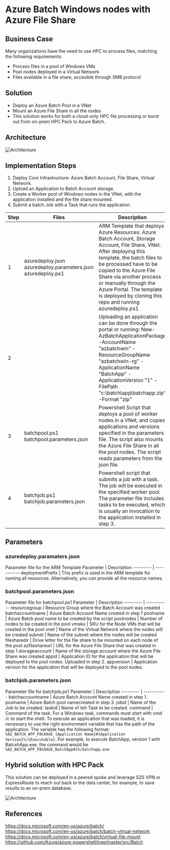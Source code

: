 # Azure Batch Windows nodes with Azure File Share
## Business Case
Many organizations have the need to use HPC to process files, matching the following requirements:
* Process files in a pool of Windows VMs
* Pool nodes deployed in a Virtual Network
* Files available in a file share, accesible through SMB protocol
## Solution
* Deploy an Azure Batch Pool in a VNet
* Mount an Azure File Share in all the nodes.
* This solution works for both a cloud-only HPC file processing or burst out from on-prem HPC Pack to Azure Batch.
## Architecture
![Architecture](https://storagegomez.blob.core.windows.net/public/images/azbatchwin.png)
## Implementation Steps
1. Deploy Core Infrastructure: Azure Batch Account, File Share, Virtual Network.
2. Upload an Application to Batch Account storage.
3. Create a Worker pool of Windows nodes in the VNet, with the application installed and the file share mounted.
4. Submit a batch Job with a Task that runs the application.

Step | Files | Description 
------------ | ------------- | -------------
1 | azuredeploy.json  azuredeploy.parameters.json azuredeploy.ps1 | ARM Template that deploys Azure Resources: Azure Batch Account, Storage Account, File Share, VNet.  After deploying this template, the batch files to be processed have to be copied to the Azure File Share via another process or manually through the Azure Portal. The template is deployed by cloning this repo and running azuredeploy.ps1
2 | | Uploading an application can be done through the portal or running: New-AzBatchApplicationPackage -AccountName "azbatchwin" -ResourceGroupName "azbatchwin-rg" -ApplicationName "BatchApp" -ApplicationVersion "1" -FilePath "c:\batch\app\batchapp.zip" -Format "zip"
3 | batchpool.ps1  batchpool.parameters.json | Powershell Script that deploys a pool of worker nodes in a VNet, and copies applications and versions specified in the parameters file. The script also mounts the Azure File Share in all the pool nodes. The script reads parameters from the json file.
4 | batchjob.ps1 batchjob.parameters.json | Powershell script that submits a job with a task. The job will be executed in the specified worker pool. The parameter file includes tasks to be executed, which is usually an invocation to the application installed in step 3.

## Parameters
### azuredeploy.paramaters.json
Parameter file for the ARM Template
Parameter | Description
--------- | -----------
deploymentPrefix | This prefix is used in the ARM template for naming all resources. Alternatively, you can provide all the resource names.
### batchpool.parameters.json
Parameter file for batchpool.ps1
Parameter | Description
--------- | -----------
resourcegroup | Resource Group where the Batch Account was created
batchaccountname | Azure Batch Account Name created in step 1
poolname | Azure Batch pool name to be created by the script
poolnodes | Number of nodes to be created in the pool
vmsku | SKU for the Node VMs that will be created in the pool
vnet | Name of the Virtual Network where the nodes will be created
subnet | Name of the subnet where the nodes will be created
filesharedir | Drive letter for the file share to be mounted on each node of the pool
azfileshareurl | URL for the Azure File Share that was created in step 1
storageaccount | Name of the storage account where the Azure File Share was created
appid | Application ID for the application that will be deployed to the pool nodes. Uploaded in step 2.
appversion | Application version for the application that will be deployed to the pool nodes.
### batchjob.parameters.json
Parameter file for batchjob.ps1
Parameter | Description
--------- | -----------
batchaccountname | Azure Batch Account Name created in step 1.
poolname | Azure Batch pool namecreated in step 3.
jobid | Name of the Job to be created.
taskid | Name of teh Task to be created.
command | Command of the task. For a Windows task, commands must start with cmd /c to start the shell. To execute an application that was loaded, it is necessary to use the right environment variable that has the path of the application.  The variable has the following format: `%AZ_BATCH_APP_PACKAGE_{Application Name}#{Application Version}%/{Executable}`. For example, to execute BatchApp, version 1 with BatcxhApp.exe, the command would be `%AZ_BATCH_APP_PACKAGE_BatchApp#1%/batchapp.exe`
## Hybrid solution with HPC Pack
This solution can be deployed in a peered spoke and leverage S2S VPN or ExpressRoute to reach out back to the data center, for example, to save results to an on-prem database.

![Architecture](https://storagegomez.blob.core.windows.net/public/images/hybrid.png)

## References
https://docs.microsoft.com/en-us/azure/batch/
https://docs.microsoft.com/en-us/azure/batch/batch-virtual-network
https://docs.microsoft.com/en-us/azure/batch/virtual-file-mount
https://github.com/Azure/azure-powershell/tree/master/src/Batch
